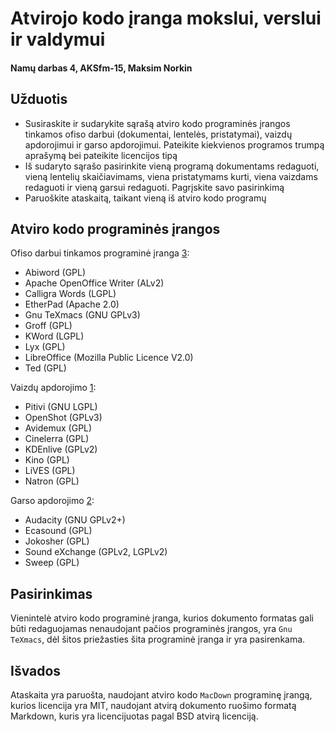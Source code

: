# Atvirojo kodo įranga mokslui, verslui ir valdymui

#### Namų darbas 4, AKSfm-15, Maksim Norkin 

## Užduotis

* Susiraskite ir sudarykite sąrašą atviro kodo programinės įrangos tinkamos ofiso darbui (dokumentai, lentelės, pristatymai), vaizdų apdorojimui ir garso apdorojimui. Pateikite kiekvienos programos trumpą aprašymą bei pateikite licencijos tipą
* Iš sudaryto sąrašo pasirinkite vieną programą dokumentams redaguoti, vieną lentelių skaičiavimams, viena pristatymams kurti, viena vaizdams redaguoti ir vieną garsui redaguoti. Pagrįskite savo pasirinkimą
* Paruoškite ataskaitą, taikant vieną iš atviro kodo programų

## Atviro kodo programinės įrangos

Ofiso darbui tinkamos programinė įranga [3]:

* Abiword (GPL)
* Apache OpenOffice Writer (ALv2)
* Calligra Words (LGPL)
* EtherPad (Apache 2.0)
* Gnu TeXmacs (GNU GPLv3)
* Groff (GPL)
* KWord (LGPL)
* Lyx (GPL)
* LibreOffice (Mozilla Public Licence V2.0)
* Ted (GPL)


Vaizdų apdorojimo [1]:

* Pitivi (GNU LGPL)
* OpenShot (GPLv3)
* Avidemux (GPL)
* Cinelerra (GPL)
* KDEnlive (GPLv2)
* Kino (GPL)
* LiVES (GPL)
* Natron (GPL)

Garso apdorojimo [2]:

* Audacity (GNU GPLv2+)
* Ecasound (GPL)
* Jokosher (GPL)
* Sound eXchange (GPLv2, LGPLv2)
* Sweep (GPL)

## Pasirinkimas

Vienintelė atviro kodo programinė įranga, kurios dokumento formatas gali būti redaguojamas nenaudojant pačios programinės įrangos, yra ``Gnu TeXmacs``, dėl šitos priežasties šita programinė įranga ir yra pasirenkama.

## Išvados

Ataskaita yra paruošta, naudojant atviro kodo ``MacDown`` programinę įrangą, kurios licencija yra MIT, naudojant atvirą dokumento ruošimo formatą Markdown, kuris yra licencijuotas pagal BSD atvirą licenciją.

[1]: https://en.wikipedia.org/wiki/List_of_video_editing_software
[2]: https://en.wikipedia.org/wiki/List_of_Linux_audio_software#Audio_editors_and_recorders
[3]: https://en.wikipedia.org/wiki/List_of_word_processors#Free_and_open-source_software
